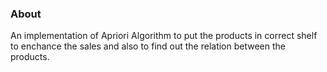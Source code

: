 ### About 
An implementation of Apriori Algorithm to put the products in correct shelf to enchance the sales and also to find out the relation between the products.

